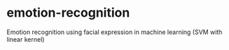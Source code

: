 # emotion-recognition
Emotion recognition using facial expression in machine learning (SVM with linear kernel)
